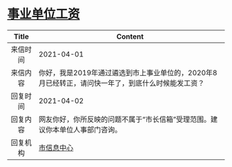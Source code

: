 # <a href="http://www.shangluo.gov.cn/zmhd/ldxxxx.jsp?urltype=leadermail.LeaderMailContentUrl&wbtreeid=1112&leadermailid=7098">事业单位工资</a>
|Title|Content|
|:---:|---|
|来信时间|2021-04-01|
|来信内容|你好，我是2019年通过遴选到市上事业单位的，2020年8月已经转正，请问快一年了，到底什么时候能发工资？|
|回复时间|2021-04-02|
|回复内容|网友你好，你所反映的问题不属于“市长信箱”受理范围。建议你本单位人事部门咨询。|
|回复机构|<a href="../../categories/agencies/市信息中心.md">市信息中心</a>|
